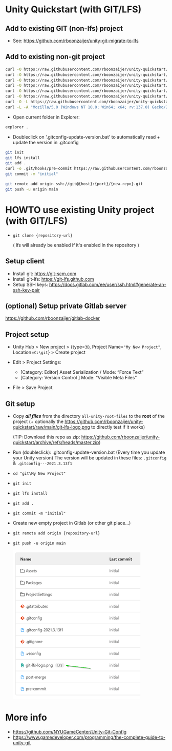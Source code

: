 # Unity Quickstart (with GIT/LFS)

## Add to existing GIT (non-lfs) project

- See: https://github.com/rboonzaijer/unity-git-migrate-to-lfs

## Add to existing non-git project

```bash
curl -O https://raw.githubusercontent.com/rboonzaijer/unity-quickstart/main/all-unity-root-files/.gitattributes
curl -O https://raw.githubusercontent.com/rboonzaijer/unity-quickstart/main/all-unity-root-files/.gitconfig
curl -O https://raw.githubusercontent.com/rboonzaijer/unity-quickstart/main/all-unity-root-files/.gitconfig---2021.3.13f1
curl -O https://raw.githubusercontent.com/rboonzaijer/unity-quickstart/main/all-unity-root-files/.gitconfig-update-version.bat
curl -O https://raw.githubusercontent.com/rboonzaijer/unity-quickstart/main/all-unity-root-files/.gitignore
curl -O https://raw.githubusercontent.com/rboonzaijer/unity-quickstart/main/all-unity-root-files/readme.md
curl -O -L https://raw.githubusercontent.com/rboonzaijer/unity-quickstart/main/all-unity-root-files/git-lfs-logo.png
curl -L -A "Mozilla/5.0 (Windows NT 10.0; Win64; x64; rv:137.0) Gecko/20100101 Firefox/137.0" -O https://media.githubusercontent.com/media/rboonzaijer/unity-quickstart/refs/heads/main/all-unity-root-files/git-lfs-logo.png
```

- Open current folder in Explorer:

```bash
explorer .
```

- Doubleclick on '.gitconfig-update-version.bat' to automatically read + update the version in .gitconfig

```bash
git init
git lfs install
git add .
curl -o .git/hooks/pre-commit https://raw.githubusercontent.com/rboonzaijer/unity-quickstart/main/all-unity-root-files/pre-commit
git commit -m "initial"
```

```bash
git remote add origin ssh://git@{host}:{port}/{new-repo}.git
git push -u origin main
```

# HOWTO use existing Unity project (with GIT/LFS)

- `git clone {repository-url}`

  ( lfs will already be enabled if it's enabled in the repository )

## Setup client
- Install git: https://git-scm.com
- Install git-lfs: https://git-lfs.github.com
- Setup SSH keys: https://docs.gitlab.com/ee/user/ssh.html#generate-an-ssh-key-pair

## (optional) Setup private Gitlab server
https://github.com/rboonzaijer/gitlab-docker


## Project setup

- Unity Hub > New project > {type=`3D`, Project Name=`"My New Project"`, Location=`C:\git`} > Create project

- Edit > Project Settings:
    - [Category: Editor] Asset Serialization / Mode: “Force Text”
    - [Category: Version Control ] Mode: “Visible Meta Files”

- File > Save Project

## Git setup
- Copy ***all files*** from the directory `all-unity-root-files` to the **root** of the project (+ optionally the https://github.com/rboonzaijer/unity-quickstart/raw/main/git-lfs-logo.png to directly test if it works)

  (TIP: Download this repo as zip: https://github.com/rboonzaijer/unity-quickstart/archive/refs/heads/master.zip)

- Run (doubleclick): .gitconfig-update-version.bat (Every time you update your Unity version)
  The version will be updated in these files: `.gitconfig` &  `.gitconfig---2021.3.13f1`


- `cd "git\My New Project"`
- `git init`
- `git lfs install`
- `git add .`
- `git commit -m "initial"`
- Create new empty project in Gitlab (or other git place...)
- `git remote add origin {repository-url}`
- `git push -u origin main`

  ![Example](screenshot.png)


# More info

- https://github.com/NYUGameCenter/Unity-Git-Config
- https://www.gamedeveloper.com/programming/the-complete-guide-to-unity-git
